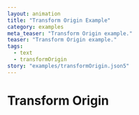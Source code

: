 ```yaml
---
layout: animation
title: "Transform Origin Example"
category: examples
meta_teaser: "Transform Origin example."
teaser: "Transform Origin example."
tags: 
  - text
  - transformOrigin
story: "examples/transformOrigin.json5"
---
```

# Transform Origin


